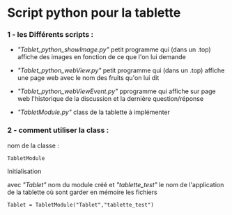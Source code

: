 # Script python pour la tablette

### 1 - les Différents scripts :

- _"Tablet_python_showImage.py"_  petit programme qui (dans un .top) affiche des images en fonction de ce que l'on lui demande  
          
- _"Tablet_python_webView.py"_  petit programme qui (dans un .top) affiche une page web avec le nom des fruits qu'on lui dit

- _"Tablet_python_webViewEvent.py"_ pprogramme qui affiche sur  page web l'historique de la discussion et la dernière question/réponse

- _"TabletModule.py"_ class de la tablette à implémenter
  
  
### 2 - comment utiliser la class  :

nom de la classe : 

    TabletModule
 
 Initialisation 
 
 avec _"Tablet"_ nom du module créé et _"tablette_test"_ le nom de l'application de la tablette où sont garder en mémoire les fichiers
 
    Tablet = TabletModule("Tablet","tablette_test")


 
